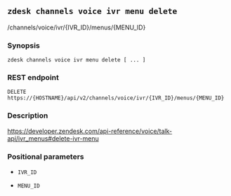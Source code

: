 ## `zdesk channels voice ivr menu delete`

/channels/voice/ivr/{IVR_ID}/menus/{MENU_ID}

### Synopsis

    zdesk channels voice ivr menu delete [ ... ]

### REST endpoint

    DELETE https://{HOSTNAME}/api/v2/channels/voice/ivr/{IVR_ID}/menus/{MENU_ID}

### Description

https://developer.zendesk.com/api-reference/voice/talk-api/ivr_menus#delete-ivr-menu

### Positional parameters

* `IVR_ID`

* `MENU_ID`

